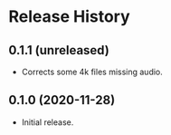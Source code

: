 Release History
===============

0.1.1 (unreleased)
------------------

- Corrects some 4k files missing audio.


0.1.0 (2020-11-28)
------------------

-   Initial release.
